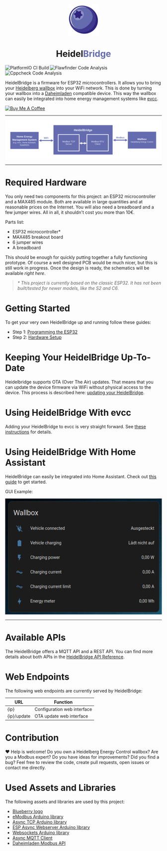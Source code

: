 <div align="center">
  <a href="#">
    <img src="https://raw.githubusercontent.com/BorisBrock/Heidelbridge/main/docs/img/blueberry.svg" height="100px" />
 </a>
</div>
<h1 align="center">Heidel<span style="color:#646bafff">Bridge</span></h1>

![PlatformIO CI Build](https://github.com/BorisBrock/Heidelbridge/actions/workflows/build.yml/badge.svg)
![Flawfinder Code Analysis](https://github.com/BorisBrock/Heidelbridge/actions/workflows/flawfinder.yml/badge.svg)
![Cppcheck Code Analysis](https://github.com/BorisBrock/Heidelbridge/actions/workflows/cppcheck.yml/badge.svg)

HeidelBridge is a firmware for ESP32 microcontrollers. It allows you to bring your [Heidelberg wallbox](https://www.heidelberg-wallbox.eu) into your WiFi network. This is done by turning your wallbox into a [Daheimladen](https://www.daheimladen.de/) compatible device. This way the wallbox can easily be integrated into home energy management systems like [evcc](https://github.com/evcc-io/evcc).

<a href="https://www.buymeacoffee.com/borisbrock" target="_blank"><img src="https://cdn.buymeacoffee.com/buttons/v2/default-violet.png" alt="Buy Me A Coffee" style="height: 60px !important;width: 217px !important;" ></a>

---

![graph](/docs/img/graph.svg)

---

# Required Hardware

You only need two components for this project: an ESP32 microcontroller and a MAX485 module. Both are available in large quantities and at reasonable prices on the Internet. You will also need a breadboard and a few jumper wires. All in all, it shouldn't cost you more than 10€.

Parts list:
- ESP32 microcontroller*
- MAX485 breakout board
- 6 jumper wires
- A breadboard

This should be enough for quickly putting together a fully functioning prototype.
Of course a well designed PCB would be much nicer, but this is still work in progress. Once the design is ready, the schematics will be available *right here*.

> *\* This project is currently based on the classic ESP32. It has not been built/tested for newer models, like the S2 and C6.*

# Getting Started

To get your very own HeidelBridge up and running follow these guides:
- Step 1: [Programming the ESP32](/docs/SoftwareSetup.md)
- Step 2: [Hardware Setup](/docs/HardwareSetup.md)

# Keeping Your HeidelBridge Up-To-Date

Heidelbridge supports OTA (Over The Air) updates. That means that you can update the device firmware via WiFi without physical access to the device. This process is described here: [updating your HeidelBridge](/docs/SoftwareSetup.md#updating-your-heidelbridge).

# Using HeidelBridge With evcc

Adding your HeidelBridge to evcc is very straight forward.
See [these instructions](/docs/evcc.md) for details.

# Using HeidelBridge With Home Assistant

HeidelBridge can easily be integrated into Home Assistant. Check out [this guide](/docs/HomeAssistant.md) to get started.

GUI Example:

![graph](/docs/img/home_assistant.png)

---

# Available APIs

The HeidelBridge offers a MQTT API and a REST API. You can find more details about both APIs in the [HeidelBridge API Reference](/docs/APIReference.md).

# Web Endpoints

The following web endpoints are currently served by HeidelBridge:

| URL         | Function                    |
| ----------- | --------------------------- |
| {ip}        | Configuration web interface |
| {ip}/update | OTA update web interface    |

# Contribution

:heart: Help is welcome! Do you own a Heidelberg Energy Control wallbox? Are you a Modbus expert? Do you have ideas for improvements? Did you find a bug? Feel free to review the code, create pull requests, open issues or contact me directly.


# Used Assets and Libraries

The following assets and libraries are used by this project:

- [Blueberry logo](https://www.vecteezy.com/free-vector/blueberry)
- [eModbus Arduino library](https://github.com/eModbus/eModbus)
- [Async TCP Arduino library](https://github.com/mathieucarbou/AsyncTCP)
- [ESP Async Webserver Arduino library](https://github.com/HenkHoldijk/mathieucarbou_ESPAsyncWebServer)
- [Websockets Arduino library](https://github.com/Links2004/arduinoWebSockets)
- [Async MQTT Client](https://github.com/marvinroger/async-mqtt-client)
- [Daheimladen Modbus API](https://www.daheimladen.de/post/modbus-api)
